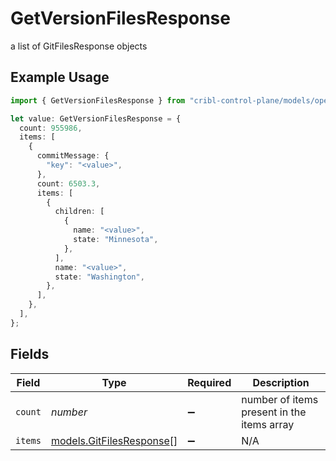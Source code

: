 # GetVersionFilesResponse

a list of GitFilesResponse objects

## Example Usage

```typescript
import { GetVersionFilesResponse } from "cribl-control-plane/models/operations";

let value: GetVersionFilesResponse = {
  count: 955986,
  items: [
    {
      commitMessage: {
        "key": "<value>",
      },
      count: 6503.3,
      items: [
        {
          children: [
            {
              name: "<value>",
              state: "Minnesota",
            },
          ],
          name: "<value>",
          state: "Washington",
        },
      ],
    },
  ],
};
```

## Fields

| Field                                                         | Type                                                          | Required                                                      | Description                                                   |
| ------------------------------------------------------------- | ------------------------------------------------------------- | ------------------------------------------------------------- | ------------------------------------------------------------- |
| `count`                                                       | *number*                                                      | :heavy_minus_sign:                                            | number of items present in the items array                    |
| `items`                                                       | [models.GitFilesResponse](../../models/gitfilesresponse.md)[] | :heavy_minus_sign:                                            | N/A                                                           |